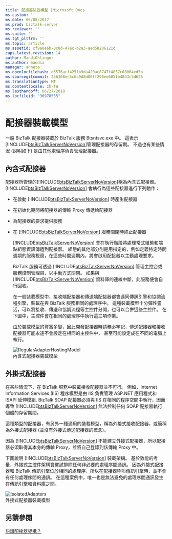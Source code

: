 ```yaml
---
title: 配接器裝載模型 |Microsoft Docs
ms.custom: ''
ms.date: 06/08/2017
ms.prod: biztalk-server
ms.reviewer: ''
ms.suite: ''
ms.tgt_pltfrm: ''
ms.topic: article
ms.assetid: cf9a8e6b-8c8d-47ec-b2a3-aed58206121d
caps.latest.revision: 14
author: MandiOhlinger
ms.author: mandia
manager: anneta
ms.openlocfilehash: d5576acf4251b9da420ac8747f4857c08064ed5b
ms.sourcegitcommit: 266308ec5c6a9d8d80ff298ee6051b4843c5d626
ms.translationtype: MT
ms.contentlocale: zh-TW
ms.lasthandoff: 06/27/2018
ms.locfileid: "36978535"
---
```

# <a name="adapter-hosting-model"></a>配接器裝載模型
一般 BizTalk 配接器裝載於 BizTalk 服務 Btsntsvc.exe 中。 這表示[!INCLUDE[btsBizTalkServerNoVersion](../includes/btsbiztalkservernoversion-md.md)]管理配接器的存留期。 不過也有某些情況 (說明如下) 是由其他處理序負責管理配接器。  
  
## <a name="in-process-adapters"></a>內含式配接器  
 配接器所管理的[!INCLUDE[btsBizTalkServerNoVersion](../includes/btsbiztalkservernoversion-md.md)]稱為內含式配接器。 [!INCLUDE[btsBizTalkServerNoVersion](../includes/btsbiztalkservernoversion-md.md)] 會執行為這些配接器進行下列動作：  
  
- 在啟動 [!INCLUDE[btsBizTalkServerNoVersion](../includes/btsbiztalkservernoversion-md.md)] 時產生配接器  
  
- 在初始化期間將配接器的傳輸 Proxy 傳遞給配接器  
  
- 為配接器的要求提供服務  
  
- 在 [!INCLUDE[btsBizTalkServerNoVersion](../includes/btsbiztalkservernoversion-md.md)] 服務關閉時終止配接器  
  
  [!INCLUDE[btsBizTalkServerNoVersion](../includes/btsbiztalkservernoversion-md.md)] 會在執行階段將處理常式組態和端點組態資訊傳遞到配接器。 組態的其他部分則是用指定的，例如定義特定時間週期的服務視窗，在這些時間週期內，將會啟用配接器以主動處理要求。  
  
  BizTalk 服務可透過 [!INCLUDE[btsBizTalkServerNoVersion](../includes/btsbiztalkservernoversion-md.md)] 管理主控台或服務控制管理員，以手動方式關閉。 如果與 [!INCLUDE[btsBizTalkServerNoVersion](../includes/btsbiztalkservernoversion-md.md)] 資料庫的連線中斷，此服務便會自行回收。  
  
  在一般裝載模型中，接收端配接器和傳送端配接器都會連同傳訊引擎和協調流程引擎，裝載在與 BizTalk 服務相同的處理序中。 這種裝載模型十分彈性靈活，可以將接收、傳送和協調流程等主控件分開，也可以合併這些主控件。 在下圖中，主控件會在相同的處理序中執行這三項作業。  
  
  由於裝載模型的豐富多變，因此開發配接器時請務必牢記，傳送配接器和接收配接器可能永遠不會設定在相同的主控件中， 甚至可能設定成在不同的電腦上執行。  
  
  ![](../core/media/regularadapterhostingmodel.gif "RegularAdapterHostingModel")  
  內含式配接器裝載模型  
  
## <a name="isolated-adapters"></a>外掛式配接器  
 在某些情況下，在 BizTalk 服務中裝載接收配接器並不可行。 例如，Internet Information Services (IIS) 程序模型是由 IIS 負責管理 ASP.NET 應用程式和 ISAPI 延伸模組. BizTalk SOAP 配接器必須與 IIS 在相同的程序空間中執行，因而導致 [!INCLUDE[btsBizTalkServerNoVersion](../includes/btsbiztalkservernoversion-md.md)] 無法控制任何 SOAP 配接器執行個體的存留期間。  
  
 這種類型的配接器，有另外一種適用的裝載模型，稱為外接式接收配接器，或簡稱為外接式配接器 (並沒有外接式傳送配接器的概念)。  
  
 因為 [!INCLUDE[btsBizTalkServerNoVersion](../includes/btsbiztalkservernoversion-md.md)] 不能建立外接式配接器，所以配接器必須取得其本身的傳輸 Proxy，並將自己登錄到該傳輸 Proxy 中。  
  
 下圖說明 [!INCLUDE[btsBizTalkServerNoVersion](../includes/btsbiztalkservernoversion-md.md)] 裝載架構。 基於效能的考量，外接式主控件架構會嘗試排除任何非必要的處理序間通訊。 因為外接式配接器和 BizTalk 傳訊引擎位於相同的處理序，所以在配接器呼叫傳訊引擎時，並不會有任何處理序間的通訊。 在這種案例中，唯一也是無法避免的處理序間通訊發生在傳訊引擎和資料庫之間。  
  
 ![](../core/media/isolatedadapters.gif "IsolatedAdapters")  
外接式配接器裝載模型  
  
## <a name="see-also"></a>另請參閱  
 [何謂配接器架構？](../core/what-is-the-adapter-framework.md)